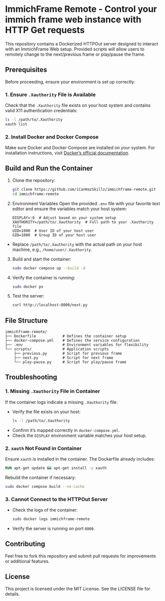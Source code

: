 # ImmichFrame Remote - Control your immich frame web instance with HTTP Get requests

This repository contains a Dockerized HTTPOut server designed to interact with an ImmichFrame Web setup. Provided scripts will allow users to remotely change to the next/previous frame or play/pause the frame.

## Prerequisites

Before proceeding, ensure your environment is set up correctly:

### 1. **Ensure `.Xauthority` File is Available**
Check that the `.Xauthority` file exists on your host system and contains valid X11 authentication credentials:

```bash
ls -l /path/to/.Xauthority
xauth list
```

### 2. **Install Docker and Docker Compose**
Make sure Docker and Docker Compose are installed on your system. For installation instructions, visit [Docker’s official documentation](https://docs.docker.com/get-docker/).

## Build and Run the Container

1. Clone the repository:
   ```bash
   git clone https://github.com/iCanHazSkillz/immichframe-remote.git
   cd immichframe-remote
   ```
2. Environment Variables
   Open the provided `.env` file with your favorite text editor and ensure the variables match your host system:

   ```dotenv
   DISPLAY=:0  # Adjust based on your system setup
   XAUTHORITY=/path/to/.Xauthority  # Full path to your .Xauthority file
   UID=1000  # User ID of your host user
   GID=1000  # Group ID of your host user
   ```

- Replace `/path/to/.Xauthority` with the actual path on your host machine, e.g., `/home/user/.Xauthority`.

3. Build and start the container:
   ```bash
   sudo docker compose up --build -d
   ```

4. Verify the container is running:
   ```bash
   sudo docker ps
   ```

5. Test the server:
   ```bash
   curl http://localhost:8000/next.py
   ```

## File Structure

```
immichframe-remote/
├── Dockerfile            # Defines the container setup
├── docker-compose.yml    # Defines the service configuration
├── .env                  # Environment variables for flexibility
└── scripts/              # Application scripts
    ├── previous.py       # Script for previous frame
    ├── next.py           # Script for next frame
    └── play-pause.py     # Script for play/pause frame
```

## Troubleshooting

### 1. **Missing `.Xauthority` File in Container**
If the container logs indicate a missing `.Xauthority` file:

- Verify the file exists on your host:
  ```bash
  ls -l /path/to/.Xauthority
  ```
- Confirm it’s mapped correctly in `docker-compose.yml`.
- Check the `DISPLAY` environment variable matches your host setup.

### 2. **`xauth` Not Found in Container**
Ensure `xauth` is installed in the container. The Dockerfile already includes:

```dockerfile
RUN apt-get update && apt-get install -y xauth
```

Rebuild the container if necessary:
```bash
sudo docker compose build --no-cache
```

### 3. **Cannot Connect to the HTTPOut Server**
- Check the logs of the container:
  ```bash
  sudo docker logs immichframe-remote
  ```
- Verify the server is running on port `8000`.

## Contributing

Feel free to fork this repository and submit pull requests for improvements or additional features.

## License

This project is licensed under the MIT License. See the LICENSE file for details.

